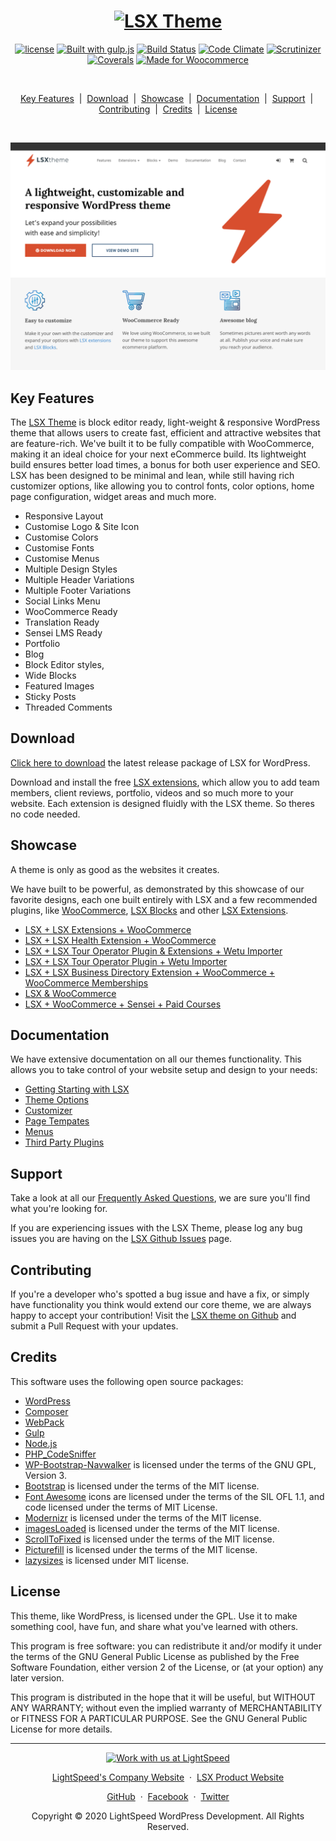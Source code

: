 <h1 align="center"><a target="_blank" href="https://lsdev.biz/lsx/"><img src="https://lsdev.biz/wp-content/uploads/2019/04/lsx-theme-logo.png" alt="LSX Theme"></a></h1>

<p align="center">
  <a href="https://www.gnu.org/licenses/gpl-3.0.en.html"><img src="https://poser.pugx.org/woocommerce/woocommerce/license" alt="license"></a> 
  <a href="http://gulpjs.com/"><img src="https://img.shields.io/badge/built%20with-gulp.js-green.svg" alt="Built with gulp.js"></a> 
  <a href="https://travis-ci.org/lightspeeddevelopment/lsx"><img src="https://travis-ci.org/lightspeeddevelopment/lsx.svg?branch=master" alt="Build Status"></a>
 <a href="https://codeclimate.com/github/lightspeeddevelopment/lsx"><img src="https://codeclimate.com/github/lightspeeddevelopment/lsx/badges/gpa.svg" alt="Code Climate"></a>
 <a href="https://scrutinizer-ci.com/g/lightspeeddevelopment/lsx/?branch=master"><img src="https://scrutinizer-ci.com/g/lightspeeddevelopment/lsx/badges/quality-score.png?b=master" alt="Scrutinizer"></a>
<a href="https://coveralls.io/github/lightspeeddevelopment/lsx?branch=master"><img src="https://coveralls.io/repos/github/lightspeeddevelopment/lsx/badge.svg?branch=master" alt="Coverals"></a>
<a href="https://woocommerce.com/?aff=2873/"><img src="https://lsx.lsdev.biz/wp-content/uploads/2019/06/687474703a2f2f696d672e736869656c64732e696f2f62616467652f44657369676e6564253230666f722d576f6f436f6d6d657263652d6134363439372e737667-1.png" alt="Made for Woocommerce"></a>
</p>

<br>

<p align="center">
	<a href="#key-features">Key Features</a>
	&nbsp;|&nbsp;
	<a href="#download">Download</a>
	&nbsp;|&nbsp;
	<a href="#showcase">Showcase</a>
	&nbsp;|&nbsp;
  <a href="#documentation">Documentation</a>
	&nbsp;|&nbsp;
	<a href="#support">Support</a>
	&nbsp;|&nbsp;
  <a href="#contributing">Contributing</a>
	&nbsp;|&nbsp;
	<a href="#credits">Credits</a>
	&nbsp;|&nbsp;
	<a href="#license">License</a>
</p>

<br>

![screenshot](https://github.com/lightspeeddevelopment/lsx/blob/master/screenshot.png)

## Key Features

The [LSX Theme](https://lsdev.biz/lsx/) is block editor ready, light-weight & responsive WordPress theme that allows users to create fast, efficient and attractive websites that are feature-rich. We've built it to be fully compatible with WooCommerce, making it an ideal choice for your next eCommerce build. Its lightweight build ensures better load times, a bonus for both user experience and SEO. LSX has been designed to be minimal and lean, while still having rich customizer options, like allowing you to control fonts, color options, home page configuration, widget areas and much more. 

* Responsive Layout
* Customise Logo & Site Icon
* Customise Colors
* Customise Fonts
* Customise Menus
* Multiple Design Styles
* Multiple Header Variations
* Multiple Footer Variations
* Social Links Menu
* WooCommerce Ready
* Translation Ready
* Sensei LMS Ready
* Portfolio
* Blog
* Block Editor styles,
* Wide Blocks
* Featured Images
* Sticky Posts
* Threaded Comments


## Download

[Click here to download](https://downloads.wordpress.org/theme/lsx.zip) the latest release package of LSX for WordPress.

Download and install the free [LSX extensions](https://lsdev.biz/lsx/extensions/), which allow you to add team members, client reviews, portfolio, videos and so much more to your website. Each extension is designed fluidly with the LSX theme. So theres no code needed. 

## Showcase

A theme is only as good as the websites it creates.

We have built to be powerful, as demonstrated by this showcase of our favorite designs, each one built entirely with LSX and a few recommended plugins, like [WooCommerce](https://woocommerce.com/), [LSX Blocks](https://www.lsdev.biz/lsx/blocks/) and other [LSX Extensions](https://www.lsdev.biz/lsx/extensions/).

* [LSX + LSX Extensions + WooCommerce](https://lsx-demo.lsdev.biz/)
* [LSX + LSX Health Extension + WooCommerce](https://wpnux.godaddy.com/v2/?template=ashby)
* [LSX + LSX Tour Operator Plugin & Extensions + Wetu Importer](https://to-demo.lsdev.biz/)
* [LSX + LSX Tour Operator Plugin + Wetu Importer](https://tour-operator-demo.lsdev.biz/)
* [LSX + LSX Business Directory Extension + WooCommerce + WooCommerce Memberships](https://lsx-business-directory.lsdev.biz/)
* [LSX & WooCommerce](https://lsx-woocommerce-demo.lsdev.biz/)
* [LSX + WooCommerce + Sensei + Paid Courses](https://lsx-sensei-demo.lsdev.biz/)

## Documentation

We have extensive documentation on all our themes functionality. This allows you to take control of your website setup and design to your needs: 

* [Getting Starting with LSX](https://lsdev.biz/lsx/documentation/lsx-theme/getting-started-with-lsx-theme/)
* [Theme Options](https://lsdev.biz/lsx/documentation/lsx-theme/theme-options/)
* [Customizer](https://lsdev.biz/lsx/documentation/lsx-theme/lsx-customizer/)
* [Page Tempates](https://lsdev.biz/lsx/documentation/lsx-theme/page-templates/)
* [Menus](https://lsdev.biz/lsx/documentation/lsx-theme/menus/)
* [Third Party Plugins](https://lsdev.biz/lsx/documentation/lsx-theme/third-party-plugins/)

## Support

Take a look at all our [Frequently Asked Questions](https://lsx.lsdev.biz/documentation/frequently-asked-questions/), we are sure you'll find what you're looking for. 

If you are experiencing issues with the LSX Theme, please log any bug issues you are having on the [LSX Github Issues](https://github.com/lightspeeddevelopment/lsx/issues) page.

## Contributing

If you're a developer who's spotted a bug issue and have a fix, or simply have functionality you think would extend our core theme, we are always happy to accept your contribution! Visit the [LSX theme on Github](https://github.com/lightspeeddevelopment/lsx) and submit a Pull Request with your updates.

## Credits

This software uses the following open source packages:

* [WordPress](https://wordpress.org/)
* [Composer](https://getcomposer.org/)
* [WebPack](https://webpackwebpack.js.org/)
* [Gulp](https://gulpjs.com/)
* [Node.js](https://nodejs.org/)
* [PHP_CodeSniffer](https://github.com/squizlabs/PHP_CodeSniffer)
* [WP-Bootstrap-Navwalker](https://github.com/twittem/wp-bootstrap-navwalker) is licensed under the terms of the GNU GPL, Version 3.
* [Bootstrap](http://getbootstrap.com/) is licensed under the terms of the MIT license.
* [Font Awesome](http://fontawesome.io/) icons are licensed under the terms of the SIL OFL 1.1, and code licensed under the terms of MIT License.
* [Modernizr](https://modernizr.com/) is licensed under the terms of the MIT license.
* [imagesLoaded](http://imagesloaded.desandro.com/) is licensed under the terms of the MIT license.
* [ScrollToFixed](https://github.com/bigspotteddog/ScrollToFixed) is licensed under the terms of the MIT license.
* [Picturefill](https://scottjehl.github.io/picturefill/) is licensed under the terms of the MIT license.
* [lazysizes](https://github.com/aFarkas/lazysizes) is licensed under MIT license.

## License

This theme, like WordPress, is licensed under the GPL. Use it to make something cool, have fun, and share what you've learned with others.

This program is free software: you can redistribute it and/or modify it under the terms of the GNU General Public License as published by the Free Software Foundation, either version 2 of the License, or (at your option) any later version.

This program is distributed in the hope that it will be useful, but WITHOUT ANY WARRANTY; without even the implied warranty of MERCHANTABILITY or FITNESS FOR A PARTICULAR PURPOSE. See the GNU General Public License for more details.


---
<p align="center">
  <a href="https://www.lsdev.biz/contact/"><img src="https://www.lsdev.biz/wp-content/uploads/2020/02/work-with-lightspeed.png" width="850" alt="Work with us at LightSpeed"></a>
</p>
<p align="center">
  <a href="https://www.lsdev.biz">LightSpeed's Company Website</a> &nbsp;&middot;&nbsp;
  <a href="https://www.lsdev.biz/lsx/">LSX Product Website</a>
</p>
<p align="center">
  <a href="https://github.com/lightspeeddevelopment">GitHub</a> &nbsp;&middot;&nbsp;
  <a href="https://facebook.com/lightspeedwordpressdevelopment">Facebook</a> &nbsp;&middot;&nbsp;
  <a href="https://twitter.com/lightspeedwp">Twitter</a>
</p>
<p align="center">
  Copyright © 2020 LightSpeed WordPress Development. All Rights Reserved.
</p>
